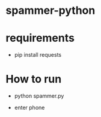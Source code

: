 # spammer-python

# requirements

- pip install requests

# How to run 

- python spammer.py 

- enter phone
